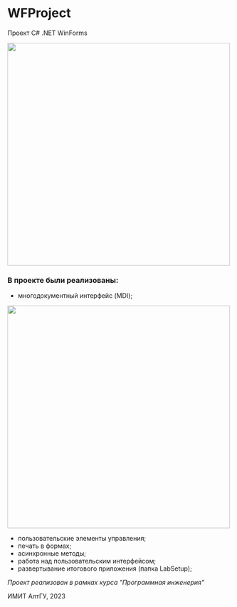 # WFProject

Проект C# .NET WinForms


<img src="https://sun9-2.userapi.com/impg/ACsk1gCzKgah2Mg0QQLKABpraGDjEhQnM5Aw8Q/evHaeFBCLDg.jpg?size=1335x692&quality=96&sign=96385703c76e952783cb2ce75a3837d1&type=album" height = 500>

### В проекте были реализованы: 
* многодокументный интерфейс (MDI);

<img src="https://sun9-38.userapi.com/impg/AacC3zGLJDG4_-FyJygd7kyEscdmJuNMUg-TlA/qYY7eCDN_zg.jpg" height = 500>

* пользовательские элементы управления;
* печать в формах;
* асинхронные методы;
* работа над пользовательским интерфейсом;
* развертывание итогового приложения (папка LabSetup);


_Проект реализован в рамках курса "Программная инженерия"_

ИМИТ АлтГУ, 2023
